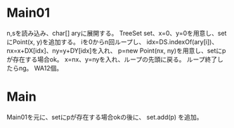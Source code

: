 # Main01
n,sを読み込み、char[] aryに展開する。
TreeSet<Point> set、x=0、y=0を用意し、setにPoint(x, y)を追加する。
iを0からn回ループし、
idx=DS.indexOf(ary[i])、nx=x+DX[idx]、ny=y+DY[idx]を入れ、
p=new Point(nx, ny)を用意し、setにpが存在する場合ok。
x=nx、y=nyを入れ、ループの先頭に戻る。
ループ終了したらng。
WA12個。

# Main
Main01を元に、setにpが存在する場合okの後に、
set.add(p)
を追加。

